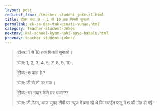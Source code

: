 ```yaml
---
layout: post
redirect_from: /teacher-student-jokes/1.html
title: टीचर संता से - 1 से 10 तक गिनती सुनाओ
permalink: ek-se-das-tak-ginati-sunao.html
category: Teacher-Student-Jokes
nextnav: kal-school-kyun-nahi-aaye-babalu.html
prevnav: teacher-student-jokes/
---
```

> टीचर: 1 से 10 तक गिनती सुनाओ।
> 
> संता: 1, 2, 3, 4, 5, 7, 8, 9, 10..
> 
> टीचर: 6 कहां है ?
> 
> संता: जी वो तो मर गया।
> 
> टीचर: मर गया? कैसे मर गया???
> 
> संता: जी मैडम, आज सुबह टीवी पर न्यूज में बता रहे थे कि स्वाईन फ्रलू में 6 की मौत हो गई !
